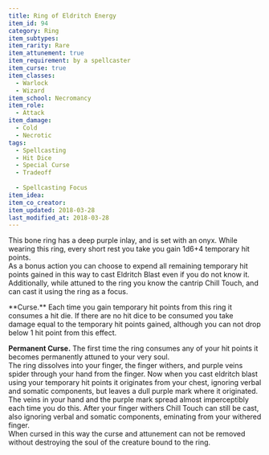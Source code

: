 ```yaml
---
title: Ring of Eldritch Energy
item_id: 94
category: Ring
item_subtypes:
item_rarity: Rare
item_attunement: true
item_requirement: by a spellcaster
item_curse: true
item_classes:
  - Warlock
  - Wizard
item_school: Necromancy
item_role:
  - Attack
item_damage:
  - Cold
  - Necrotic
tags:
  - Spellcasting
  - Hit Dice
  - Special Curse
  - Tradeoff
  
  - Spellcasting Focus
item_idea:
item_co_creator:
item_updated: 2018-03-28
last_modified_at: 2018-03-28
---
```


This bone ring has a deep purple inlay, and is set with an onyx. While wearing this ring, every short rest you take you gain 1d6+4 temporary hit points.    
As a bonus action you can choose to expend all remaining temporary hit points gained in this way to cast <magic-spell>Eldritch Blast</magic-spell> even if you do not know it.    
Additionally, while attuned to the ring you know the cantrip <magic-spell>Chill Touch</magic-spell>, and can cast it using the ring as a focus.    

<!--excerpt-->
<div class="curse">
**Curse.** Each time you gain temporary hit points from this ring it consumes a hit die. If there are no hit dice to be consumed you take damage equal to the temporary hit points gained, although you can not drop below 1 hit point from this effect.

**Permanent Curse.** The first time the ring consumes any of your hit points it becomes permanently attuned to your very soul.    
The ring dissolves into your finger, the finger withers, and purple veins spider through your hand from the finger. Now when you cast eldritch blast using your temporary hit points it originates from your chest, ignoring verbal and somatic components, but leaves a dull purple mark where it originated. The veins in your hand and the purple mark spread almost imperceptibly each time you do this.
After your finger withers <magic-spell>Chill Touch</magic-spell> can still be cast, also ignoring verbal and somatic components, eminating from your withered finger.    
When cursed in this way the curse and attunement can not be removed without destroying the soul of the creature bound to the ring.
</div>
